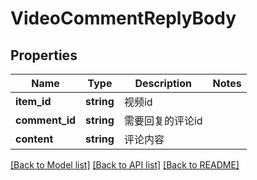 # VideoCommentReplyBody

## Properties
Name | Type | Description | Notes
------------ | ------------- | ------------- | -------------
**item_id** | **string** | 视频id | 
**comment_id** | **string** | 需要回复的评论id | 
**content** | **string** | 评论内容 | 

[[Back to Model list]](../../README.md#documentation-for-models) [[Back to API list]](../../README.md#documentation-for-api-endpoints) [[Back to README]](../../README.md)

